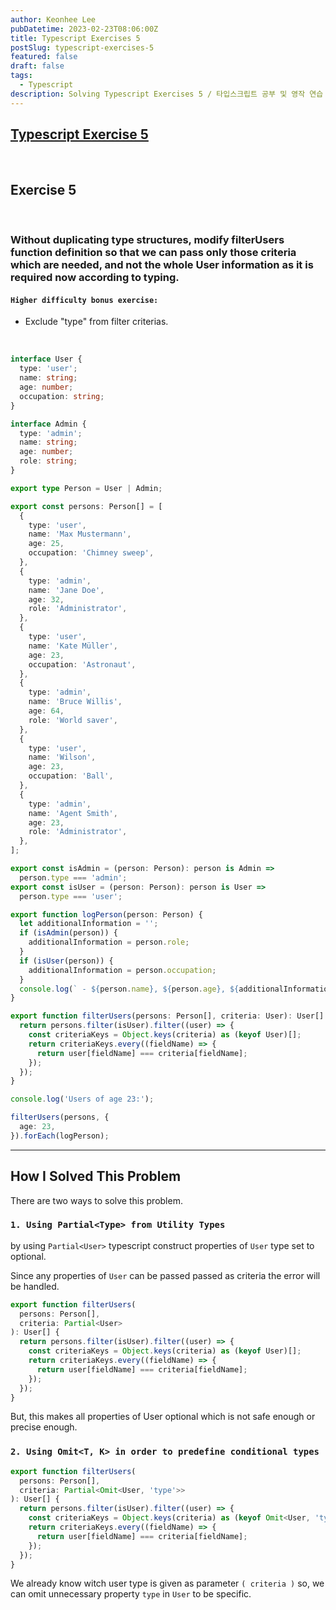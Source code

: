 ```yaml
---
author: Keonhee Lee
pubDatetime: 2023-02-23T08:06:00Z
title: Typescript Exercises 5
postSlug: typescript-exercises-5
featured: false
draft: false
tags:
  - Typescript
description: Solving Typescript Exercises 5 / 타입스크립트 공부 및 영작 연습
---
```


## [Typescript Exercise 5](https://typescript-exercises.github.io/#exercise=5&file=%2Findex.ts)

<br>

## Exercise 5

<br>

### Without duplicating type structures, modify filterUsers function definition so that we can pass only those criteria which are needed, and not the whole User information as it is required now according to typing.

#### `Higher difficulty bonus exercise:`

- Exclude "type" from filter criterias.

<br>

```ts
interface User {
  type: 'user';
  name: string;
  age: number;
  occupation: string;
}

interface Admin {
  type: 'admin';
  name: string;
  age: number;
  role: string;
}

export type Person = User | Admin;

export const persons: Person[] = [
  {
    type: 'user',
    name: 'Max Mustermann',
    age: 25,
    occupation: 'Chimney sweep',
  },
  {
    type: 'admin',
    name: 'Jane Doe',
    age: 32,
    role: 'Administrator',
  },
  {
    type: 'user',
    name: 'Kate Müller',
    age: 23,
    occupation: 'Astronaut',
  },
  {
    type: 'admin',
    name: 'Bruce Willis',
    age: 64,
    role: 'World saver',
  },
  {
    type: 'user',
    name: 'Wilson',
    age: 23,
    occupation: 'Ball',
  },
  {
    type: 'admin',
    name: 'Agent Smith',
    age: 23,
    role: 'Administrator',
  },
];

export const isAdmin = (person: Person): person is Admin =>
  person.type === 'admin';
export const isUser = (person: Person): person is User =>
  person.type === 'user';

export function logPerson(person: Person) {
  let additionalInformation = '';
  if (isAdmin(person)) {
    additionalInformation = person.role;
  }
  if (isUser(person)) {
    additionalInformation = person.occupation;
  }
  console.log(` - ${person.name}, ${person.age}, ${additionalInformation}`);
}

export function filterUsers(persons: Person[], criteria: User): User[] {
  return persons.filter(isUser).filter((user) => {
    const criteriaKeys = Object.keys(criteria) as (keyof User)[];
    return criteriaKeys.every((fieldName) => {
      return user[fieldName] === criteria[fieldName];
    });
  });
}

console.log('Users of age 23:');

filterUsers(persons, {
  age: 23,
}).forEach(logPerson);
```

---

## How I Solved This Problem

There are two ways to solve this problem.

### `1. Using Partial<Type> from Utility Types`

by using `Partial<User>` typescript construct properties of `User` type set to optional.

Since any properties of `User` can be passed passed as criteria the error will be handled.

```ts
export function filterUsers(
  persons: Person[],
  criteria: Partial<User>
): User[] {
  return persons.filter(isUser).filter((user) => {
    const criteriaKeys = Object.keys(criteria) as (keyof User)[];
    return criteriaKeys.every((fieldName) => {
      return user[fieldName] === criteria[fieldName];
    });
  });
}
```

But, this makes all properties of User optional which is not safe enough or precise enough.

### `2. Using Omit<T, K> in order to predefine conditional types`

```ts
export function filterUsers(
  persons: Person[],
  criteria: Partial<Omit<User, 'type'>>
): User[] {
  return persons.filter(isUser).filter((user) => {
    const criteriaKeys = Object.keys(criteria) as (keyof Omit<User, 'type'>)[];
    return criteriaKeys.every((fieldName) => {
      return user[fieldName] === criteria[fieldName];
    });
  });
}
```

We already know witch user type is given as parameter `( criteria )` so, we can omit unnecessary property `type` in `User` to be specific.
